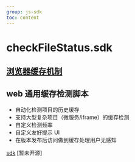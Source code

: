 ```yaml
---
group: js-sdk
toc: content
---
```


# checkFileStatus.sdk

## [浏览器缓存机制](../work/browserCache.md)

## web 通用缓存检测脚本

- 自动化检测项目的历史缓存
- 支持大型复杂项目（微服务/iframe）的缓存检测
- 自定义检测频率
- 自定义友好提示 UI
- 在版本发布后访问做到缓存处理用户无感知

[sdk](https://github.com/torrentjiang/web-sdk) [暂未开源]
